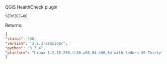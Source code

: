 QGIS HealthCheck plugin

```
SERVICE=HC
```

Returns:

```json
{
"status": 200,
"version": "3.8.3-Zanzibar",
"python": "3.7.4",
"platform": "Linux-5.2.18-200.fc30.x86_64-x86_64-with-fedora-30-Thirty"
}
```

